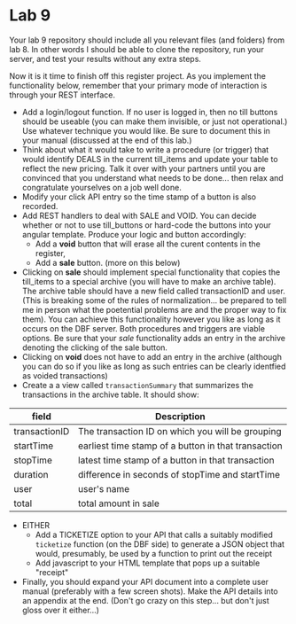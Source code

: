 # Lab 9

Your lab 9 repository should include all you relevant files (and folders) from lab 8.  In other words I should be able to clone the repository, run your server, and test your results without any extra steps.

Now it is it time to finish off this register project.  As you implement the functionality below, remember that your primary mode of interaction is through your REST interface.

* Add a login/logout function.  If no user is logged in, then no till buttons should be useable (you can make them invisible, or just not operational.)  Use whatever technique you would like.  Be sure to document this in your manual (discussed at the end of this lab.)
* Think about what it would take to write a procedure (or trigger) that would identify DEALS in the current till_items and update your table to reflect the new pricing.  Talk it over with your partners until you are convinced that you understand what needs to be done... then relax and congratulate yourselves on a job well done.
*  Modify your click API entry so the time stamp of a button is also recorded.
* Add REST handlers to deal with SALE and VOID.  You can decide whether or not to use till_buttons or hard-code the buttons into your angular template.  Produce your logic and button accordingly:
    * Add a **void** button that will erase all the curent contents in the register, 
    * Add a **sale** button.  (more on this below)
* Clicking on **sale** should implement special functionality that copies the till_items to a special archive (you will have to make an archive table).  The archive table should have a new field called transactionID and user.  (This is breaking some of the rules of normalization... be prepared to tell me in person what the poetential problems are and the proper way to fix them).  You can achieve this functionality however you like as long as it occurs on the DBF server.  Both procedures and triggers are viable options.  Be sure that your *sale* functionality adds an entry in the archive denoting the clicking of the sale button.
* Clicking on **void** does not have to add an entry in the archive (although you can do so if you like as long as such entries can be clearly identfied as voided transactions)
* Create a a view called `transactionSummary` that summarizes the transactions in the archive table.  It should show:

|field        | Description |
|-------------|-------------|
|transactionID| The transaction ID on which you will be grouping    |
|startTime    | earliest time stamp of a button in that transaction |
|stopTime     | latest time stamp of a button in that transaction   |
|duration     | difference in seconds of stopTime and startTime     |
|user         | user's name                                         |
|total        | total amount in sale                                |

* EITHER
   * Add a TICKETIZE option to your API that calls a suitably modified `ticketize` function (on the DBF side) to generate a JSON object that would, presumably, be used by a function to print out the receipt
   * Add javascript to your HTML template that pops up a suitable "receipt"
* Finally, you should expand your API document into a complete user manual (preferably with a few screen shots).  Make the API details into an appendix at the end.  (Don't go crazy on this step... but don't just gloss over it either...)

